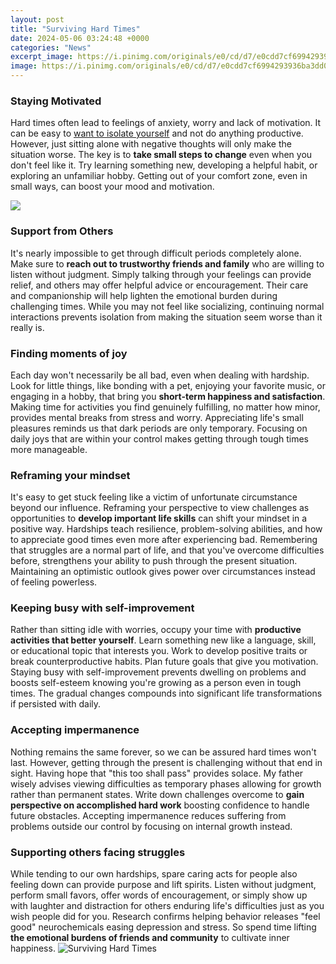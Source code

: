 ```yaml
---
layout: post
title: "Surviving Hard Times"
date: 2024-05-06 03:24:48 +0000
categories: "News"
excerpt_image: https://i.pinimg.com/originals/e0/cd/d7/e0cdd7cf6994293936ba3dd08c35900d.jpg
image: https://i.pinimg.com/originals/e0/cd/d7/e0cdd7cf6994293936ba3dd08c35900d.jpg
---
```


### Staying Motivated
Hard times often lead to feelings of anxiety, worry and lack of motivation. It can be easy to [want to isolate yourself](https://store.fi.io.vn/womens-cute-duck-gift-for-mom-mother-duckling-duck-waterfowl-lovers-v-neck-t-shirt/men&) and not do anything productive. However, just sitting alone with negative thoughts will only make the situation worse. The key is to **take small steps to change** even when you don't feel like it. Try learning something new, developing a helpful habit, or exploring an unfamiliar hobby. Getting out of your comfort zone, even in small ways, can boost your mood and motivation. 

![](https://youaligned.com/wp-content/uploads/2020/09/You_never_know_how_strong_you_are_1.png)
### Support from Others
It's nearly impossible to get through difficult periods completely alone. Make sure to **reach out to trustworthy friends and family** who are willing to listen without judgment. Simply talking through your feelings can provide relief, and others may offer helpful advice or encouragement. Their care and companionship will help lighten the emotional burden during challenging times. While you may not feel like socializing, continuing normal interactions prevents isolation from making the situation seem worse than it really is.
### Finding moments of joy 
Each day won't necessarily be all bad, even when dealing with hardship. Look for little things, like bonding with a pet, enjoying your favorite music, or engaging in a hobby, that bring you **short-term happiness and satisfaction**. Making time for activities you find genuinely fulfilling, no matter how minor, provides mental breaks from stress and worry. Appreciating life's small pleasures reminds us that dark periods are only temporary. Focusing on daily joys that are within your control makes getting through tough times more manageable.
### Reframing your mindset 
It's easy to get stuck feeling like a victim of unfortunate circumstance beyond our influence. Reframing your perspective to view challenges as opportunities to **develop important life skills** can shift your mindset in a positive way. Hardships teach resilience, problem-solving abilities, and how to appreciate good times even more after experiencing bad. Remembering that struggles are a normal part of life, and that you've overcome difficulties before, strengthens your ability to push through the present situation. Maintaining an optimistic outlook gives power over circumstances instead of feeling powerless.  
### Keeping busy with self-improvement   
Rather than sitting idle with worries, occupy your time with **productive activities that better yourself**. Learn something new like a language, skill, or educational topic that interests you. Work to develop positive traits or break counterproductive habits. Plan future goals that give you motivation. Staying busy with self-improvement prevents dwelling on problems and boosts self-esteem knowing you're growing as a person even in tough times. The gradual changes compounds into significant life transformations if persisted with daily.
### Accepting impermanence
Nothing remains the same forever, so we can be assured hard times won't last. However, getting through the present is challenging without that end in sight. Having hope that "this too shall pass" provides solace. My father wisely advises viewing difficulties as temporary phases allowing for growth rather than permanent states. Write down challenges overcome to **gain perspective on accomplished hard work** boosting confidence to handle future obstacles. Accepting impermanence reduces suffering from problems outside our control by focusing on internal growth instead. 
### Supporting others facing struggles
While tending to our own hardships, spare caring acts for people also feeling down can provide purpose and lift spirits. Listen without judgment, perform small favors, offer words of encouragement, or simply show up with laughter and distraction for others enduring life's difficulties just as you wish people did for you. Research confirms helping behavior releases "feel good" neurochemicals easing depression and stress. So spend time lifting **the emotional burdens of friends and community** to cultivate inner happiness.
![Surviving Hard Times](https://i.pinimg.com/originals/e0/cd/d7/e0cdd7cf6994293936ba3dd08c35900d.jpg)